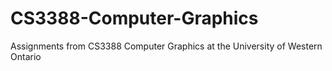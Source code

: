 # CS3388-Computer-Graphics

Assignments from CS3388 Computer Graphics at the University of Western Ontario
